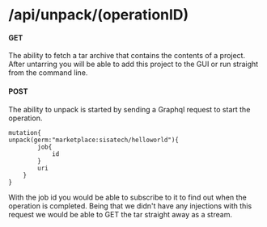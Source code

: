 # /api/unpack/(operationID)
#### GET
The ability to fetch a tar archive that contains the contents of a project. After untarring you will be able to add this project to the GUI or run straight from the command line.
#### POST
The ability to unpack is started by sending a Graphql request to start the operation.

    mutation{
    unpack(germ:"marketplace:sisatech/helloworld"){
            job{
                id
            }
            uri
        }
    }

With the job id you would be able to subscribe to it to find out when the operation is completed. Being that we didn't have any injections with this request we would be able to GET the tar straight away as a stream.